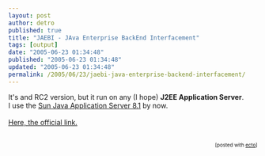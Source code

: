 ```yaml
---
layout: post
author: detro
published: true
title: "JAEBI - JAva Enterprise BackEnd Interfacement"
tags: [output]
date: "2005-06-23 01:34:48"
published: "2005-06-23 01:34:48"
updated: "2005-06-23 01:34:48"
permalink: /2005/06/23/jaebi-java-enterprise-backend-interfacement/
---
```


It's and RC2 version, but it run on any (I hope) <strong>J2EE Application Server</strong>.<br />I use the <span style="text-decoration: underline;">Sun Java Application Server 8.1</span> by now.<br /><br /><a href="http://www.mandolinux.org/JAEBI/" target="_new">Here, the official link.</a><br /><br /><p style="font-size:10px;text-align:right;">[posted with <a href="http://ecto.kung-foo.tv">ecto</a>]</p>
